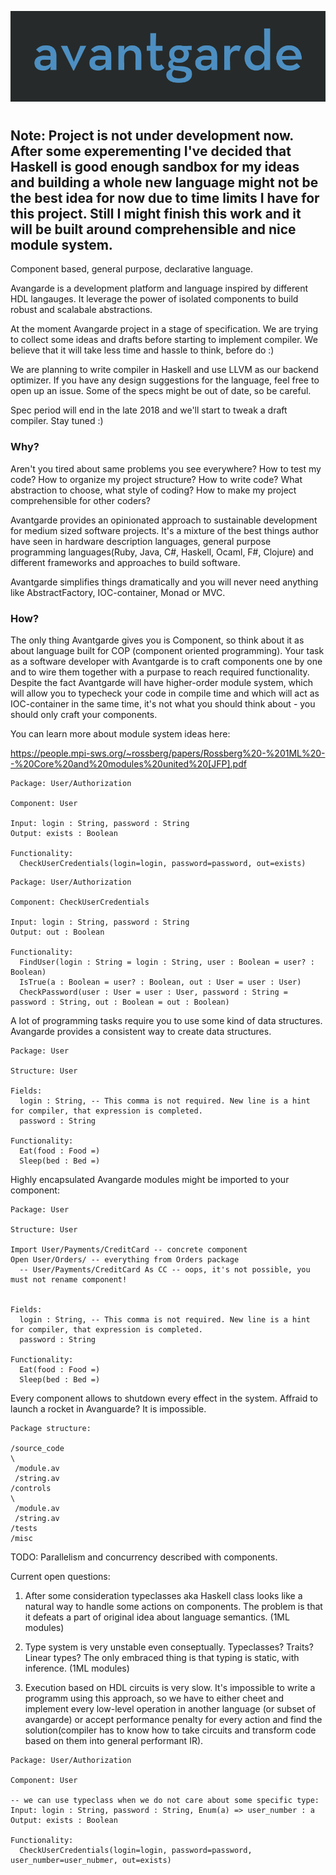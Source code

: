![alt text](https://github.com/raventid/avangarde/blob/master/misc/github/logo.png "avangarde project")
#

## Note: Project is not under development now. After some experementing I've decided that Haskell is good enough sandbox for my ideas and building a whole new language might not be the best idea for now due to time limits I have for this project. Still I might finish this work and it will be built around comprehensible and nice module system.

Component based, general purpose, declarative language.

Avangarde is a development platform and language inspired by different HDL langauges. It leverage the power of isolated components to build robust and scalabale abstractions.

At the moment Avangarde project in a stage of specification. We are trying to collect some ideas and drafts before starting to implement compiler. We believe that it will take less time and hassle to think, before do :)

We are planning to write compiler in Haskell and use LLVM as our backend optimizer. If you have any design suggestions for the language, feel free to open up an issue. Some of the specs might be out of date, so be careful.

Spec period will end in the late 2018 and we'll start to tweak a draft compiler. Stay tuned :)

### Why?
Aren't you tired about same problems you see everywhere? How to test my code? How to organize my project structure? How to write code? What abstraction to choose, what style of coding? How to make my project comprehensible for other coders?

Avantgarde provides an opinionated approach to sustainable development for medium sized software projects. It's a mixture of the best things author have seen in hardware description languages, general purpose programming languages(Ruby, Java, C#, Haskell, Ocaml, F#, Clojure) and different frameworks and approaches to build software.

Avantgarde simplifies things dramatically and you will never need anything like AbstractFactory, IOC-container, Monad or MVC.

### How?
The only thing Avantgarde gives you is Component, so think about it as about language built for COP (component oriented programming). Your task as a software developer with Avantgarde is to craft components one by one and to wire them together with a purpase to reach required functionality. Despite the fact Avantgarde will have higher-order module system, which will allow you to typecheck your code in compile time and which will act as IOC-container in the same time, it's not what you should think about - you should only craft your components.

You can learn more about module system ideas here:

https://people.mpi-sws.org/~rossberg/papers/Rossberg%20-%201ML%20--%20Core%20and%20modules%20united%20[JFP].pdf

```
Package: User/Authorization

Component: User

Input: login : String, password : String
Output: exists : Boolean

Functionality:
  CheckUserCredentials(login=login, password=password, out=exists)
```

```
Package: User/Authorization

Component: CheckUserCredentials

Input: login : String, password : String
Output: out : Boolean

Functionality:
  FindUser(login : String = login : String, user : Boolean = user? : Boolean)
  IsTrue(a : Boolean = user? : Boolean, out : User = user : User)
  CheckPassword(user : User = user : User, password : String = password : String, out : Boolean = out : Boolean)
```

A lot of programming tasks require you to use some kind of data structures. Avangarde provides a consistent way to create data structures. 

```
Package: User

Structure: User

Fields: 
  login : String, -- This comma is not required. New line is a hint for compiler, that expression is completed.
  password : String

Functionality:
  Eat(food : Food =)
  Sleep(bed : Bed =)
```

Highly encapsulated Avangarde modules might be imported to your component:

```
Package: User

Structure: User

Import User/Payments/CreditCard -- concrete component
Open User/Orders/ -- everything from Orders package
  -- User/Payments/CreditCard As CC -- oops, it's not possible, you must not rename component!
  

Fields: 
  login : String, -- This comma is not required. New line is a hint for compiler, that expression is completed.
  password : String

Functionality:
  Eat(food : Food =)
  Sleep(bed : Bed =)
```


Every component allows to shutdown every effect in the system. Affraid to launch a rocket in Avanguarde? It is impossible.

```
Package structure:

/source_code
\
 /module.av
 /string.av
/controls
\
 /module.av
 /string.av
/tests
/misc
```

TODO: Parallelism and concurrency described with components.

Current open questions:

1) After some consideration typeclasses aka Haskell class looks like a natural way to handle some actions on components. The problem is that it defeats a part of original idea about language semantics. (1ML modules)

2) Type system is very unstable even conseptually. Typeclasses? Traits? Linear types? The only embraced thing is that typing is static, with inference. (1ML modules)

3) Execution based on HDL circuits is very slow. It's impossible to write a programm using this approach, so we have to either cheet and implement every low-level operation in another language (or subset of avangarde) or accept performance penalty for every action and find the solution(compiler has to know how to take circuits and transform code based on them into general performant IR).

```
Package: User/Authorization

Component: User

-- we can use typeclass when we do not care about some specific type:
Input: login : String, password : String, Enum(a) => user_number : a
Output: exists : Boolean

Functionality:
  CheckUserCredentials(login=login, password=password, user_number=user_nubmer, out=exists)
```
